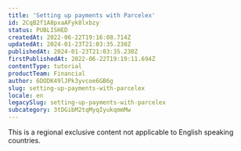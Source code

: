 ```yaml
---
title: 'Setting up payments with Parcelex'
id: 2CqB2f1A8pxaAFyk8lxbzy
status: PUBLISHED
createdAt: 2022-06-22T19:16:08.714Z
updatedAt: 2024-01-23T21:03:35.230Z
publishedAt: 2024-01-23T21:03:35.230Z
firstPublishedAt: 2022-06-22T19:19:11.694Z
contentType: tutorial
productTeam: Financial
author: 6DODK49lJPk3yvcoe6GB6g
slug: setting-up-payments-with-parcelex
locale: en
legacySlug: setting-up-payments-with-parcelex
subcategory: 3tDGibM2tqMyqIyukqmmMw
---
```


<div class="alert alert-warning" role="alert">This is a regional exclusive content not applicable to English speaking countries.</div>
